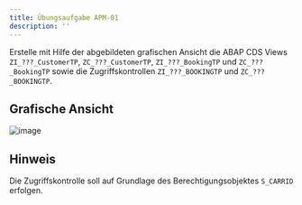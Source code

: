 ```yaml
---
title: Übungsaufgabe APM-01
description: ''
---
```


Erstelle mit Hilfe der abgebildeten grafischen Ansicht die ABAP CDS Views `ZI_???_CustomerTP`, `ZC_???_CustomerTP`, `ZI_???_BookingTP` und `ZC_???_BookingTP` sowie die Zugriffskontrollen `ZI_???_BOOKINGTP` und `ZC_???_BOOKINGTP`.

## Grafische Ansicht
![image](https://user-images.githubusercontent.com/47243617/192955850-24604a1d-cf90-49cd-bc95-c6675689bd19.png)

## Hinweis
Die Zugriffskontrolle soll auf Grundlage des Berechtigungsobjektes `S_CARRID` erfolgen.
